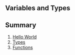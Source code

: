 ## Variables and Types

## Summary
1. [Hello World](./01_hello_world/README.md)
2. [Types](./02_types/README.md)
3. [Functions](./03_functions/README.md)

